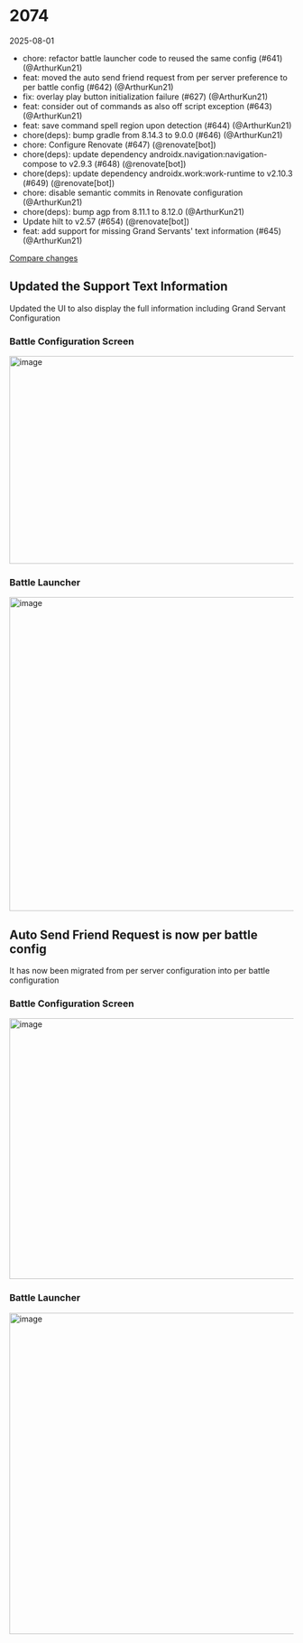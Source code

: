 # 2074

2025-08-01

- chore: refactor battle launcher code to reused the same config (#641) (@ArthurKun21)
- feat: moved the auto send friend request from per server preference to per battle config (#642) (@ArthurKun21)
- fix: overlay play button initialization failure (#627) (@ArthurKun21)
- feat: consider out of commands as also off script exception (#643) (@ArthurKun21)
- feat: save command spell region upon detection (#644) (@ArthurKun21)
- chore(deps): bump gradle from 8.14.3 to 9.0.0 (#646) (@ArthurKun21)
- chore: Configure Renovate (#647) (@renovate[bot])
- chore(deps): update dependency androidx.navigation:navigation-compose to v2.9.3 (#648) (@renovate[bot])
- chore(deps): update dependency androidx.work:work-runtime to v2.10.3 (#649) (@renovate[bot])
- chore: disable semantic commits in Renovate configuration (@ArthurKun21)
- chore(deps): bump agp from 8.11.1 to 8.12.0 (@ArthurKun21)
- Update hilt to v2.57 (#654) (@renovate[bot])
- feat: add support for missing Grand Servants' text information (#645) (@ArthurKun21)

[Compare changes](https://github.com/ArthurKun21/fga-preview/compare/18da5b64...1e5c8503)

## Updated the Support Text Information

Updated the UI to also display the full information including Grand Servant Configuration

### Battle Configuration Screen

<img width="551" height="368" alt="image" src="https://github.com/user-attachments/assets/cd49e4ad-5621-48a0-b596-f696fb72eec4" />

### Battle Launcher

<img width="567" height="556" alt="image" src="https://github.com/user-attachments/assets/cfc54416-cded-48d5-b940-740802197a21" />

## Auto Send Friend Request is now per battle config

It has now been migrated from per server configuration into per battle configuration

### Battle Configuration Screen

<img width="573" height="462" alt="image" src="https://github.com/user-attachments/assets/eb3e5035-4ffd-4738-9102-5216a9de7fea" />

### Battle Launcher

<img width="570" height="569" alt="image" src="https://github.com/user-attachments/assets/86cb4f0c-67e0-414c-a94a-50bc22ca0779" />


